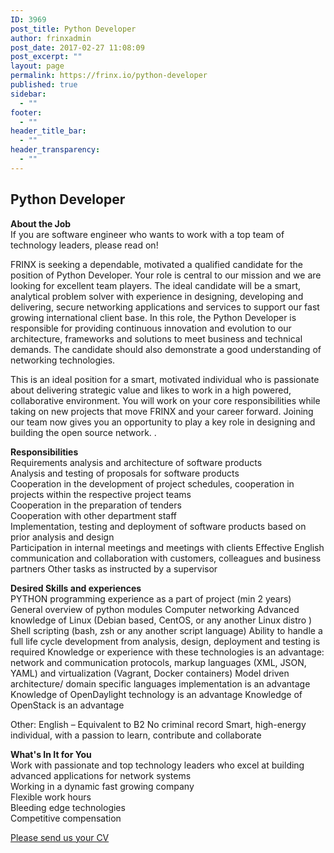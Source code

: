 ```yaml
---
ID: 3969
post_title: Python Developer
author: frinxadmin
post_date: 2017-02-27 11:08:09
post_excerpt: ""
layout: page
permalink: https://frinx.io/python-developer
published: true
sidebar:
  - ""
footer:
  - ""
header_title_bar:
  - ""
header_transparency:
  - ""
---
```

## Python Developer

**About the Job**  
If you are software engineer who wants to work with a top team of technology leaders, please read on!

FRINX is seeking a dependable, motivated a qualified candidate for the position of Python Developer. Your role is central to our mission and we are looking for excellent team players. The ideal candidate will be a smart, analytical problem solver with experience in designing, developing and delivering, secure networking applications and services to support our fast growing international client base. In this role, the Python Developer is responsible for providing continuous innovation and evolution to our architecture, frameworks and solutions to meet business and technical demands. The candidate should also demonstrate a good understanding of networking technologies.

This is an ideal position for a smart, motivated individual who is passionate about delivering strategic value and likes to work in a high powered, collaborative environment. You will work on your core responsibilities while taking on new projects that move FRINX and your career forward. Joining our team now gives you an opportunity to play a key role in designing and building the open source network. .

**Responsibilities**  
Requirements analysis and architecture of software products  
Analysis and testing of proposals for software products  
Cooperation in the development of project schedules, cooperation in projects within the respective project teams  
Cooperation in the preparation of tenders  
Cooperation with other department staff  
Implementation, testing and deployment of software products based on prior analysis and design  
Participation in internal meetings and meetings with clients Effective English communication and collaboration with customers, colleagues and business partners Other tasks as instructed by a supervisor

**Desired Skills and experiences**  
PYTHON programming experience as a part of project (min 2 years) General overview of python modules Computer networking Advanced knowledge of Linux (Debian based, CentOS, or any another Linux distro ) Shell scripting (bash, zsh or any another script language) Ability to handle a full life cycle development from analysis, design, deployment and testing is required Knowledge or experience with these technologies is an advantage: network and communication protocols, markup languages (XML, JSON, YAML) and virtualization (Vagrant, Docker containers) Model driven architecture/ domain specific languages implementation is an advantage Knowledge of OpenDaylight technology is an advantage Knowledge of OpenStack is an advantage

Other: English – Equivalent to B2 No criminal record Smart, high-energy individual, with a passion to learn, contribute and collaborate

**What's In It for You**  
Work with passionate and top technology leaders who excel at building advanced applications for network systems  
Working in a dynamic fast growing company  
Flexible work hours  
Bleeding edge technologies  
Competitive compensation

[Please send us your CV][1]

 [1]: mailto:career@frinx.io